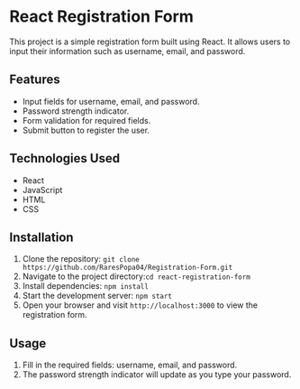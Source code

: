 # React Registration Form

This project is a simple registration form built using React. It allows users to input their information such as username, email, and password.

## Features

- Input fields for username, email, and password.
- Password strength indicator.
- Form validation for required fields.
- Submit button to register the user.

## Technologies Used

- React
- JavaScript
- HTML
- CSS

## Installation

1. Clone the repository: `git clone https://github.com/RaresPopa04/Registration-Form.git`
2. Navigate to the project directory:`cd react-registration-form`
3. Install dependencies: `npm install`
4. Start the development server: `npm start`
5. Open your browser and visit `http://localhost:3000` to view the registration form.

## Usage

1. Fill in the required fields: username, email, and password.
2. The password strength indicator will update as you type your password.
